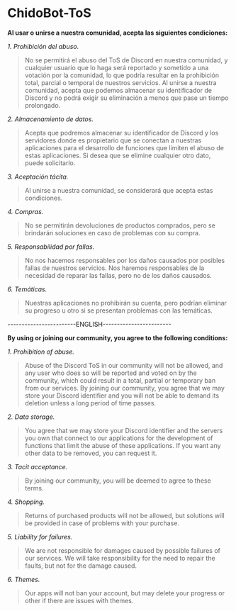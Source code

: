 # ChidoBot-ToS

 **Al usar o unirse a nuestra comunidad, acepta las siguientes condiciones:**

*1. Prohibición del abuso.*
> No se permitirá el abuso del ToS de Discord en nuestra comunidad, y cualquier usuario que lo haga será reportado y sometido a una votación por la comunidad, lo que podría resultar en la prohibición total, parcial o temporal de nuestros servicios. Al unirse a nuestra comunidad, acepta que podemos almacenar su identificador de Discord y no podrá exigir su eliminación a menos que pase un tiempo prolongado.

*2. Almacenamiento de datos.*
> Acepta que podremos almacenar su identificador de Discord y los servidores donde es propietario que se conectan a nuestras aplicaciones para el desarrollo de funciones que limiten el abuso de estas aplicaciones. Si desea que se elimine cualquier otro dato, puede solicitarlo.

*3. Aceptación tácita.*
> Al unirse a nuestra comunidad, se considerará que acepta estas condiciones.

*4. Compras.*
> No se permitirán devoluciones de productos comprados, pero se brindarán soluciones en caso de problemas con su compra.

*5. Responsabilidad por fallas.*
> No nos hacemos responsables por los daños causados por posibles fallas de nuestros servicios. Nos haremos responsables de la necesidad de reparar las fallas, pero no de los daños causados.

*6. Temáticas.*
> Nuestras aplicaciones no prohibirán su cuenta, pero podrían eliminar su progreso u otro si se presentan problemas con las temáticas. 

------------------------ENGLISH------------------------

**By using or joining our community, you agree to the following conditions:**

*1. Prohibition of abuse.*
> Abuse of the Discord ToS in our community will not be allowed, and any user who does so will be reported and voted on by the community, which could result in a total, partial or temporary ban from our services. By joining our community, you agree that we may store your Discord identifier and you will not be able to demand its deletion unless a long period of time passes.

*2. Data storage.*
> You agree that we may store your Discord identifier and the servers you own that connect to our applications for the development of functions that limit the abuse of these applications. If you want any other data to be removed, you can request it.

*3. Tacit acceptance.*
> By joining our community, you will be deemed to agree to these terms.

*4. Shopping.*
> Returns of purchased products will not be allowed, but solutions will be provided in case of problems with your purchase.

*5. Liability for failures.*
> We are not responsible for damages caused by possible failures of our services. We will take responsibility for the need to repair the faults, but not for the damage caused.

*6. Themes.*
> Our apps will not ban your account, but may delete your progress or other if there are issues with themes.
